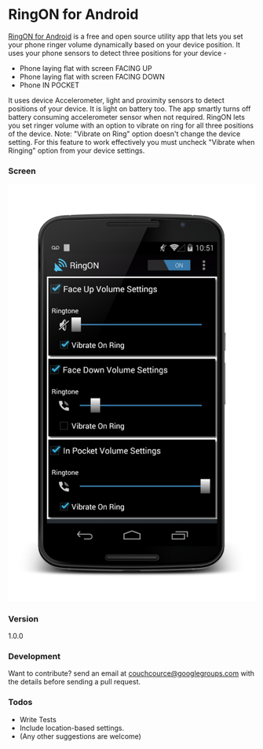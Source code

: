 # RingON for Android

[RingON for Android] is a free and open source utility app that lets you set your phone ringer volume dynamically based on your device position. It uses your phone sensors to detect three positions for your device -

- Phone laying flat with screen FACING UP
- Phone laying flat with screen FACING DOWN
- Phone IN POCKET

It uses device Accelerometer, light and proximity sensors to detect positions of your device. It is light on battery too. The app smartly turns off battery consuming accelerometer sensor when not required.
RingON lets you set ringer volume with an option to vibrate on ring for all three positions of the device.
Note: "Vibrate on Ring" option doesn't change the device setting. For this feature to work effectively you must uncheck "Vibrate when Ringing" option from your device settings.

### Screen
![RingON Screen](https://github.com/CouchSource/RingON/raw/screens/screens/main_screen.png "RingON screen")


### Version
1.0.0

### Development
Want to contribute? send an email at [couchcource@googlegroups.com] with the details before sending a pull request.

### Todos

 - Write Tests
 - Include location-based settings.
 - (Any other suggestions are welcome)


[RingON for Android]: http://google.com
[couchcource@googlegroups.com]: mailto:couchcource@googlegroups.com
